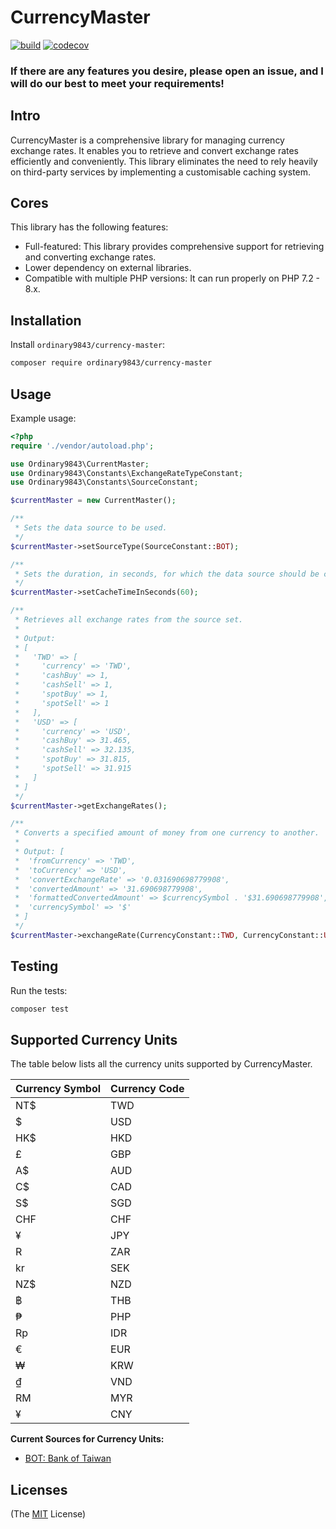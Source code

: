 # CurrencyMaster

[![build](https://github.com/ordinary9843/currency-master/actions/workflows/build.yml/badge.svg)](https://github.com/ordinary9843/currency-master/actions/workflows/build.yml)
[![codecov](https://codecov.io/gh/ordinary9843/currency-master/branch/master/graph/badge.svg?token=DMXRZFN55V)](https://codecov.io/gh/ordinary9843/currency-master)

### If there are any features you desire, please open an issue, and I will do our best to meet your requirements!

## Intro

CurrencyMaster is a comprehensive library for managing currency exchange rates. It enables you to retrieve and convert exchange rates efficiently and conveniently. This library eliminates the need to rely heavily on third-party services by implementing a customisable caching system.

## Cores

This library has the following features:

- Full-featured: This library provides comprehensive support for retrieving and converting exchange rates.
- Lower dependency on external libraries.
- Compatible with multiple PHP versions: It can run properly on PHP 7.2 - 8.x.

## Installation

Install `ordinary9843/currency-master`:

```bash
composer require ordinary9843/currency-master
```

## Usage

Example usage:

```php
<?php
require './vendor/autoload.php';

use Ordinary9843\CurrentMaster;
use Ordinary9843\Constants\ExchangeRateTypeConstant;
use Ordinary9843\Constants\SourceConstant;

$currentMaster = new CurrentMaster();

/**
 * Sets the data source to be used.
 */
$currentMaster->setSourceType(SourceConstant::BOT);

/**
 * Sets the duration, in seconds, for which the data source should be cached.
 */
$currentMaster->setCacheTimeInSeconds(60);

/**
 * Retrieves all exchange rates from the source set. 
 *
 * Output:
 * [
 *   'TWD' => [
 *     'currency' => 'TWD',
 *     'cashBuy' => 1,
 *     'cashSell' => 1,
 *     'spotBuy' => 1,
 *     'spotSell' => 1
 *   ],
 *   'USD' => [
 *     'currency' => 'USD',
 *     'cashBuy' => 31.465,
 *     'cashSell' => 32.135,
 *     'spotBuy' => 31.815,
 *     'spotSell' => 31.915
 *   ]
 * ]
 */
$currentMaster->getExchangeRates();

/**
 * Converts a specified amount of money from one currency to another.
 *
 * Output: [
 *  'fromCurrency' => 'TWD',
 *  'toCurrency' => 'USD',
 *  'convertExchangeRate' => '0.031690698779908',
 *  'convertedAmount' => '31.690698779908',
 *  'formattedConvertedAmount' => $currencySymbol . '$31.690698779908',
 *  'currencySymbol' => '$'
 * ]
 */
$currentMaster->exchangeRate(CurrencyConstant::TWD, CurrencyConstant::USD, ExchangeRateTypeConstant::CASH_BUY, 1000);
```

## Testing

Run the tests:

```bash
composer test
```

## Supported Currency Units

The table below lists all the currency units supported by CurrencyMaster.

| Currency Symbol | Currency Code |
|-----------------|---------------|
| NT$             | TWD           |
| $               | USD           |
| HK$             | HKD           |
| £               | GBP           |
| A$              | AUD           |
| C$              | CAD           |
| S$              | SGD           |
| CHF             | CHF           |
| ¥               | JPY           |
| R               | ZAR           |
| kr              | SEK           |
| NZ$             | NZD           |
| ฿              | THB           |
| ₱              | PHP           |
| Rp              | IDR           |
| €              | EUR           |
| ₩              | KRW           |
| ₫              | VND           |
| RM              | MYR           |
| ¥               | CNY           |

**Current Sources for Currency Units:**
- [BOT: Bank of Taiwan](https://rate.bot.com.tw/xrt)

## Licenses

(The [MIT](http://www.opensource.org/licenses/mit-license.php) License)
